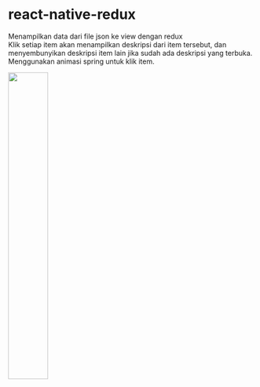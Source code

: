 # react-native-redux
Menampilkan data dari file json ke view dengan redux<br>
Klik setiap item akan menampilkan deskripsi dari item tersebut, dan menyembunyikan deskripsi item lain 
jika sudah ada deskripsi yang terbuka.<br>
Menggunakan animasi spring untuk klik item.

<img 
  src="http://rumahkoding.net/imamsutono/react%20native%20redux%20-%20imam%20sutono%20-%20android%20-%20pasuruandev.jpg"
  width="40%" />
